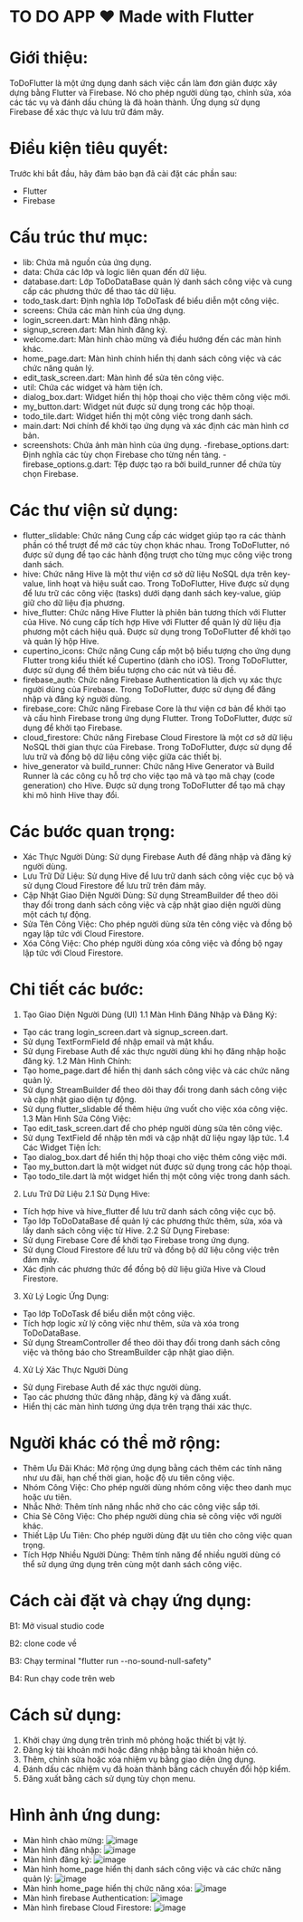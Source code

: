 #                                      TO DO APP ❤️ Made with Flutter

# Giới thiệu:
ToDoFlutter là một ứng dụng danh sách việc cần làm đơn giản được xây dựng bằng Flutter và Firebase. Nó cho phép người dùng tạo, chỉnh sửa, xóa các tác vụ và đánh dấu chúng là đã hoàn thành. Ứng dụng sử dụng Firebase để xác thực và lưu trữ đám mây.

# Điều kiện tiêu quyết:
Trước khi bắt đầu, hãy đảm bảo bạn đã cài đặt các phần sau:

- Flutter
- Firebase

# Cấu trúc thư mục: 
- lib: Chứa mã nguồn của ứng dụng.
- data: Chứa các lớp và logic liên quan đến dữ liệu.
- database.dart: Lớp ToDoDataBase quản lý danh sách công việc và cung cấp các phương thức để thao tác dữ liệu.
- todo_task.dart: Định nghĩa lớp ToDoTask để biểu diễn một công việc.
- screens: Chứa các màn hình của ứng dụng.
- login_screen.dart: Màn hình đăng nhập.
- signup_screen.dart: Màn hình đăng ký.
- welcome.dart: Màn hình chào mừng và điều hướng đến các màn hình khác.
- home_page.dart: Màn hình chính hiển thị danh sách công việc và các chức năng quản lý.
- edit_task_screen.dart: Màn hình để sửa tên công việc.
- util: Chứa các widget và hàm tiện ích.
- dialog_box.dart: Widget hiển thị hộp thoại cho việc thêm công việc mới.
- my_button.dart: Widget nút được sử dụng trong các hộp thoại.
- todo_tile.dart: Widget hiển thị một công việc trong danh sách.
- main.dart: Nơi chính để khởi tạo ứng dụng và xác định các màn hình cơ bản.
- screenshots: Chứa ảnh màn hình của ứng dụng.
-firebase_options.dart: Định nghĩa các tùy chọn Firebase cho từng nền tảng.
-firebase_options.g.dart: Tệp được tạo ra bởi build_runner để chứa tùy chọn Firebase.

# Các thư viện sử dụng:
- flutter_slidable: Chức năng Cung cấp các widget giúp tạo ra các thành phần có thể trượt để mở các tùy chọn khác nhau. Trong ToDoFlutter, nó được sử dụng để tạo các hành động trượt cho từng mục công việc trong danh sách.
- hive: Chức năng Hive là một thư viện cơ sở dữ liệu NoSQL dựa trên key-value, linh hoạt và hiệu suất cao. Trong ToDoFlutter, Hive được sử dụng để lưu trữ các công việc (tasks) dưới dạng danh sách key-value, giúp giữ cho dữ liệu địa phương.
- hive_flutter: Chức năng Hive Flutter là phiên bản tương thích với Flutter của Hive. Nó cung cấp tích hợp Hive với Flutter để quản lý dữ liệu địa phương một cách hiệu quả. Được sử dụng trong ToDoFlutter để khởi tạo và quản lý hộp Hive.
- cupertino_icons: Chức năng Cung cấp một bộ biểu tượng cho ứng dụng Flutter trong kiểu thiết kế Cupertino (dành cho iOS). Trong ToDoFlutter, được sử dụng để thêm biểu tượng cho các nút và tiêu đề.
- firebase_auth: Chức năng Firebase Authentication là dịch vụ xác thực người dùng của Firebase. Trong ToDoFlutter, được sử dụng để đăng nhập và đăng ký người dùng.
- firebase_core: Chức năng Firebase Core là thư viện cơ bản để khởi tạo và cấu hình Firebase trong ứng dụng Flutter. Trong ToDoFlutter, được sử dụng để khởi tạo Firebase.
- cloud_firestore: Chức năng Firebase Cloud Firestore là một cơ sở dữ liệu NoSQL thời gian thực của Firebase. Trong ToDoFlutter, được sử dụng để lưu trữ và đồng bộ dữ liệu công việc giữa các thiết bị.
- hive_generator và build_runner: Chức năng Hive Generator và Build Runner là các công cụ hỗ trợ cho việc tạo mã và tạo mã chạy (code generation) cho Hive. Được sử dụng trong ToDoFlutter để tạo mã chạy khi mô hình Hive thay đổi.

# Các bước quan trọng:
- Xác Thực Người Dùng: Sử dụng Firebase Auth để đăng nhập và đăng ký người dùng.
- Lưu Trữ Dữ Liệu: Sử dụng Hive để lưu trữ danh sách công việc cục bộ và sử dụng Cloud Firestore để lưu trữ trên đám mây.
- Cập Nhật Giao Diện Người Dùng: Sử dụng StreamBuilder để theo dõi thay đổi trong danh sách công việc và cập nhật giao diện người dùng một cách tự động.
- Sửa Tên Công Việc: Cho phép người dùng sửa tên công việc và đồng bộ ngay lập tức với Cloud Firestore.
- Xóa Công Việc: Cho phép người dùng xóa công việc và đồng bộ ngay lập tức với Cloud Firestore.

# Chi tiết các bước:
1. Tạo Giao Diện Người Dùng (UI)
1.1 Màn Hình Đăng Nhập và Đăng Ký:
- Tạo các trang login_screen.dart và signup_screen.dart.
- Sử dụng TextFormField để nhập email và mật khẩu.
- Sử dụng Firebase Auth để xác thực người dùng khi họ đăng nhập hoặc đăng ký.
1.2 Màn Hình Chính:
- Tạo home_page.dart để hiển thị danh sách công việc và các chức năng quản lý.
- Sử dụng StreamBuilder để theo dõi thay đổi trong danh sách công việc và cập nhật giao diện tự động.
- Sử dụng flutter_slidable để thêm hiệu ứng vuốt cho việc xóa công việc.
1.3 Màn Hình Sửa Công Việc:
- Tạo edit_task_screen.dart để cho phép người dùng sửa tên công việc.
- Sử dụng TextField để nhập tên mới và cập nhật dữ liệu ngay lập tức.
1.4 Các Widget Tiện Ích:
- Tạo dialog_box.dart để hiển thị hộp thoại cho việc thêm công việc mới.
- Tạo my_button.dart là một widget nút được sử dụng trong các hộp thoại.
- Tạo todo_tile.dart là một widget hiển thị một công việc trong danh sách.
2. Lưu Trữ Dữ Liệu
2.1 Sử Dụng Hive:
- Tích hợp hive và hive_flutter để lưu trữ danh sách công việc cục bộ.
- Tạo lớp ToDoDataBase để quản lý các phương thức thêm, sửa, xóa và lấy danh sách công việc từ Hive.
2.2 Sử Dụng Firebase:
- Sử dụng Firebase Core để khởi tạo Firebase trong ứng dụng.
- Sử dụng Cloud Firestore để lưu trữ và đồng bộ dữ liệu công việc trên đám mây.
- Xác định các phương thức để đồng bộ dữ liệu giữa Hive và Cloud Firestore.
3. Xử Lý Logic Ứng Dụng:
- Tạo lớp ToDoTask để biểu diễn một công việc.
- Tích hợp logic xử lý công việc như thêm, sửa và xóa trong ToDoDataBase.
- Sử dụng StreamController để theo dõi thay đổi trong danh sách công việc và thông báo cho StreamBuilder cập nhật giao diện.
4. Xử Lý Xác Thực Người Dùng
- Sử dụng Firebase Auth để xác thực người dùng.
- Tạo các phương thức đăng nhập, đăng ký và đăng xuất.
- Hiển thị các màn hình tương ứng dựa trên trạng thái xác thực.

# Người khác có thể mở rộng:
- Thêm Ưu Đãi Khác: Mở rộng ứng dụng bằng cách thêm các tính năng như ưu đãi, hạn chế thời gian, hoặc độ ưu tiên công việc.
- Nhóm Công Việc: Cho phép người dùng nhóm công việc theo danh mục hoặc ưu tiên.
- Nhắc Nhở: Thêm tính năng nhắc nhở cho các công việc sắp tới.
- Chia Sẻ Công Việc: Cho phép người dùng chia sẻ công việc với người khác.
- Thiết Lập Ưu Tiên: Cho phép người dùng đặt ưu tiên cho công việc quan trọng.
- Tích Hợp Nhiều Người Dùng: Thêm tính năng để nhiều người dùng có thể sử dụng ứng dụng trên cùng một danh sách công việc.

# Cách cài đặt và chạy ứng dụng:

B1: Mở visual studio code

B2: clone code về

B3: Chạy terminal "flutter run --no-sound-null-safety"

B4: Run chạy code trên web

# Cách sử dụng:
1. Khởi chạy ứng dụng trên trình mô phỏng hoặc thiết bị vật lý.
2. Đăng ký tài khoản mới hoặc đăng nhập bằng tài khoản hiện có.
3. Thêm, chỉnh sửa hoặc xóa nhiệm vụ bằng giao diện ứng dụng.
4. Đánh dấu các nhiệm vụ đã hoàn thành bằng cách chuyển đổi hộp kiểm.
5. Đăng xuất bằng cách sử dụng tùy chọn menu.

# Hình ảnh ứng dung:
- Màn hình chào mừng:
![image](https://github.com/LYNGOCBACH/project/assets/125987097/29592b80-97c1-4f24-a75d-64f920a49b89)
- Màn hình đăng nhập:
![image](https://github.com/LYNGOCBACH/project/assets/125987097/dd0dd4cf-06cb-498d-9c07-4e0d13363538)
- Màn hình đăng ký: 
![image](https://github.com/LYNGOCBACH/project/assets/125987097/414104a4-cc61-4244-82ec-9f0c6463b3fe)
- Màn hình home_page hiển thị danh sách công việc và các chức năng quản lý:
![image](https://github.com/LYNGOCBACH/project/assets/125987097/760156db-f1d0-4e56-9071-ef31ce575166)
- Màn hình home_page hiển thị chức năng xóa:
![image](https://github.com/LYNGOCBACH/project/assets/125987097/bd8cf3f2-b818-43b9-ac67-e61bd7e65bdd)
- Màn hình firebase Authentication:
![image](https://github.com/LYNGOCBACH/project/assets/125987097/5dbe135a-cd9b-4910-9f6d-f4ae33a67412)
- Màn hình firebase Cloud Firestore:
![image](https://github.com/LYNGOCBACH/project/assets/125987097/b292b3bf-981a-4aae-8d51-a02f39f1db03)



